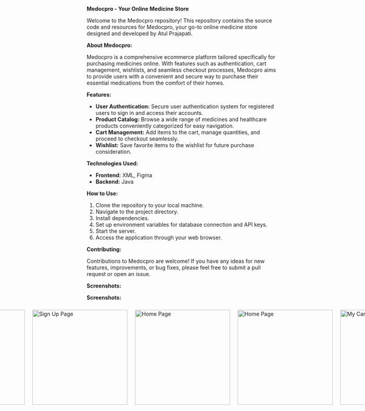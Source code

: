 **Medocpro - Your Online Medicine Store**

Welcome to the Medocpro repository! This repository contains the source code and resources for Medocpro, your go-to online medicine store designed and developed by Atul Prajapati.

**About Medocpro:**

Medocpro is a comprehensive ecommerce platform tailored specifically for purchasing medicines online. With features such as authentication, cart management, wishlists, and seamless checkout processes, Medocpro aims to provide users with a convenient and secure way to purchase their essential medications from the comfort of their homes.

**Features:**

- **User Authentication:** Secure user authentication system for registered users to sign in and access their accounts.
- **Product Catalog:** Browse a wide range of medicines and healthcare products conveniently categorized for easy navigation.
- **Cart Management:** Add items to the cart, manage quantities, and proceed to checkout seamlessly.
- **Wishlist:** Save favorite items to the wishlist for future purchase consideration.

**Technologies Used:**

- **Frontend:** XML, Figma
- **Backend:** Java

**How to Use:**

1. Clone the repository to your local machine.
2. Navigate to the project directory.
3. Install dependencies.
4. Set up environment variables for database connection and API keys.
5. Start the server.
6. Access the application through your web browser.

**Contributing:**

Contributions to Medocpro are welcome! If you have any ideas for new features, improvements, or bug fixes, please feel free to submit a pull request or open an issue.



**Screenshots:**

**Screenshots:**

<div style="display: flex; justify-content: center;">

  <div style="margin: 10px;">
    <img src="https://github.com/Atulp12/medocproapp_java/assets/107379234/3174f584-9ec0-4fa6-8a1c-82258eba1772" alt="About Medocpro App" width="250">
  </div>

  <div style="margin: 10px;">
    <img src="https://github.com/Atulp12/medocproapp_java/assets/107379234/c076a80d-bc71-47ce-9c89-470bee60a4da" alt="Login Page" width="250">
  </div>

  <div style="margin: 10px;">
    <img src="https://github.com/Atulp12/medocproapp_java/assets/107379234/1f93186d-3d7f-401c-98b0-c0c51a840aec" alt="Sign Up Page" width="250">
  </div>

  <div style="margin: 10px;">
    <img src="https://github.com/Atulp12/medocproapp_java/assets/107379234/b318a8be-e789-4a42-9edb-f96bf23af66c" alt="Home Page" width="250">
  </div>

  <div style="margin: 10px;">
    <img src="https://github.com/Atulp12/medocproapp_java/assets/107379234/db86d3d6-5c45-4ec3-ab5f-b8a6e51ae58d" alt="Home Page" width="250">
  </div>

  <div style="margin: 10px;">
    <img src="https://github.com/Atulp12/medocproapp_java/assets/107379234/e8820a4c-e64b-4dd5-85a9-4b5688c4c6fc" alt="My Cart" width="250">
  </div>

  <div style="margin: 10px;">
    <img src="https://github.com/Atulp12/medocproapp_java/assets/107379234/38898a5f-a244-4410-bff2-dab844d060d2" alt="Check Out Page" width="250">
  </div>

</div>
